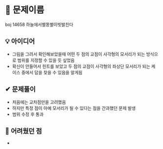 # 🔎 문제이름

boj 14658 하늘에서별똥별이빗발친다

## 💡 아이디어

- 그림을 그려서 확인해보았을때 어떤 두 점의 교점이 사각형의 모서리가 되는 방식으로 범위를 지정할 수 있을 듯 싶었음
- 확신이 안들어서 힌트를 보았고 두 점의 교점이 사각형의 좌상단 모서리가 되는 케이스 중에서 답을 찾을 수 있음을 알게됨

## ✔ 문제풀이

- 처음에는 교차점만을 고려했음
- 하지만 특정 점이 아예 모서리가 될 수 있다는 점을 간과했던 문제 발생
- 범위 수정 후 통과

## 🤕 어려웠던 점

-
